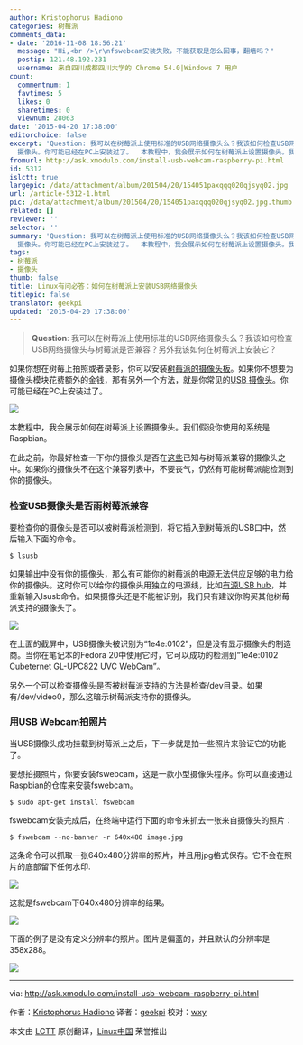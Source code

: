 ```yaml
---
author: Kristophorus Hadiono
categories: 树莓派
comments_data:
- date: '2016-11-08 18:56:21'
  message: "Hi,<br />\r\nfswebcam安装失败，不能获取是怎么回事，翻墙吗？"
  postip: 121.48.192.231
  username: 来自四川成都四川大学的 Chrome 54.0|Windows 7 用户
count:
  commentnum: 1
  favtimes: 5
  likes: 0
  sharetimes: 0
  viewnum: 28063
date: '2015-04-20 17:38:00'
editorchoice: false
excerpt: 'Question: 我可以在树莓派上使用标准的USB网络摄像头么？我该如何检查USB网络摄像头与树莓派是否兼容？另外我该如何在树莓派上安装它？  如果你想在树莓上拍照或者录影，你可以安装树莓派的摄像头板。如果你不想要为摄像头模块花费额外的金钱，那有另外一个方法，就是你常见的USB
  摄像头。你可能已经在PC上安装过了。  本教程中，我会展示如何在树莓派上设置摄像头。我们假设你使用的系统是Raspbian。 在此之前，你最好检查一下你的摄像头是否在这些已知与树莓派兼容的摄像头之中。如果你的摄像头不在这个兼容列表中，不要丧气，仍然有可'
fromurl: http://ask.xmodulo.com/install-usb-webcam-raspberry-pi.html
id: 5312
islctt: true
largepic: /data/attachment/album/201504/20/154051paxqqq020qjsyq02.jpg
url: /article-5312-1.html
pic: /data/attachment/album/201504/20/154051paxqqq020qjsyq02.jpg.thumb.jpg
related: []
reviewer: ''
selector: ''
summary: 'Question: 我可以在树莓派上使用标准的USB网络摄像头么？我该如何检查USB网络摄像头与树莓派是否兼容？另外我该如何在树莓派上安装它？  如果你想在树莓上拍照或者录影，你可以安装树莓派的摄像头板。如果你不想要为摄像头模块花费额外的金钱，那有另外一个方法，就是你常见的USB
  摄像头。你可能已经在PC上安装过了。  本教程中，我会展示如何在树莓派上设置摄像头。我们假设你使用的系统是Raspbian。 在此之前，你最好检查一下你的摄像头是否在这些已知与树莓派兼容的摄像头之中。如果你的摄像头不在这个兼容列表中，不要丧气，仍然有可'
tags:
- 树莓派
- 摄像头
thumb: false
title: Linux有问必答：如何在树莓派上安装USB网络摄像头
titlepic: false
translator: geekpi
updated: '2015-04-20 17:38:00'
---
```



> 
> **Question**: 我可以在树莓派上使用标准的USB网络摄像头么？我该如何检查USB网络摄像头与树莓派是否兼容？另外我该如何在树莓派上安装它？
> 
> 
> 


如果你想在树莓上拍照或者录影，你可以安装[树莓派的摄像头板](http://xmodulo.com/install-raspberry-pi-camera-board.html)。如果你不想要为摄像头模块花费额外的金钱，那有另外一个方法，就是你常见的[USB 摄像头](http://xmodulo.com/go/usb_webcam)。你可能已经在PC上安装过了。


![](/data/attachment/album/201504/20/154051paxqqq020qjsyq02.jpg)


本教程中，我会展示如何在树莓派上设置摄像头。我们假设你使用的系统是Raspbian。


在此之前，你最好检查一下你的摄像头是否在[这些](http://elinux.org/RPi_USB_Webcams)已知与树莓派兼容的摄像头之中。如果你的摄像头不在这个兼容列表中，不要丧气，仍然有可能树莓派能检测到你的摄像头。


### 检查USB摄像头是否雨树莓派兼容


要检查你的摄像头是否可以被树莓派检测到，将它插入到树莓派的USB口中，然后输入下面的命令。



```
$ lsusb 

```

如果输出中没有你的摄像头，那么有可能你的树莓派的电源无法供应足够的电力给你的摄像头。这时你可以给你的摄像头用独立的电源线，比如[有源USB hub](http://xmodulo.com/go/usb_powerhub)，并重新输入lsusb命令。如果摄像头还是不能被识别，我们只有建议你购买其他树莓派支持的摄像头了。


![](/data/attachment/album/201504/20/154057zp3w3go3vvizbrlq.png)


在上面的截屏中，USB摄像头被识别为“1e4e:0102”，但是没有显示摄像头的制造商。当你在笔记本的Fedora 20中使用它时，它可以成功的检测到“1e4e:0102 Cubeternet GL-UPC822 UVC WebCam”。


另外一个可以检查摄像头是否被树莓派支持的方法是检查/dev目录。如果有/dev/video0，那么这暗示树莓派支持你的摄像头。


### 用USB Webcam拍照片


当USB摄像头成功挂载到树莓派上之后，下一步就是拍一些照片来验证它的功能了。


要想拍摄照片，你要安装fswebcam，这是一款小型摄像头程序。你可以直接通过Raspbian的仓库来安装fswebcam。



```
$ sudo apt-get install fswebcam 

```

fswebcam安装完成后，在终端中运行下面的命令来抓去一张来自摄像头的照片：



```
$ fswebcam --no-banner -r 640x480 image.jpg 

```

这条命令可以抓取一张640x480分辨率的照片，并且用jpg格式保存。它不会在照片的底部留下任何水印.


![](/data/attachment/album/201504/20/154058ks2w6tvt2zv4t9dw.png)


这就是fswebcam下640x480分辨率的结果。


![](/data/attachment/album/201504/20/154101xirnnyn1n333rd18.jpg)


下面的例子是没有定义分辨率的照片。图片是偏蓝的，并且默认的分辨率是358x288。


![](/data/attachment/album/201504/20/154104p3z35u0apovnzk3o.jpg)




---


via: <http://ask.xmodulo.com/install-usb-webcam-raspberry-pi.html>


作者：[Kristophorus Hadiono](http://ask.xmodulo.com/author/kristophorus) 译者：[geekpi](https://github.com/geekpi) 校对：[wxy](https://github.com/wxy)


本文由 [LCTT](https://github.com/LCTT/TranslateProject) 原创翻译，[Linux中国](http://linux.cn/) 荣誉推出